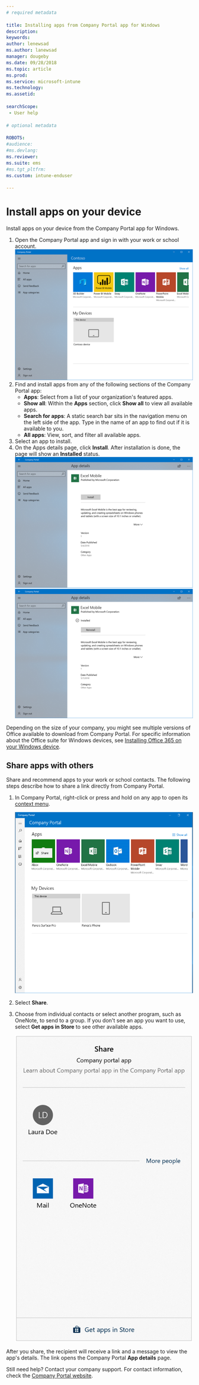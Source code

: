 ```yaml
---
# required metadata

title: Installing apps from Company Portal app for Windows
description:
keywords:
author: lenewsad
ms.author: lanewsad
manager: dougeby
ms.date: 09/28/2018
ms.topic: article
ms.prod:
ms.service: microsoft-intune
ms.technology:
ms.assetid:

searchScope:
 - User help

# optional metadata

ROBOTS:  
#audience:
#ms.devlang:
ms.reviewer: 
ms.suite: ems
#ms.tgt_pltfrm:
ms.custom: intune-enduser

---
```


# Install apps on your device
Install apps on your device from the Company Portal app for Windows.

1. Open the Company Portal app and sign in with your work or school account.
![The Company Portal app for Windows 10 home page.](./media/RS1_AppDetailsPage_Installed_03.png)
2. Find and install apps from any of the following sections of the Company Portal app:
    * **Apps**: Select from a list of your organization's featured apps. 
    * **Show all**: Within the **Apps** section, click **Show all** to view all available apps.
    * **Search for apps**: A static search bar sits in the navigation menu on the left side of the app. Type in the name of an app to find out if it is available to you.
    * **All apps**: View, sort, and filter all available apps.
3. Select an app to install.
4. On the Apps details page, click **Install**. After installation is done, the page will show an **Installed** status.
![The Company Portal app for Windows 10, app details page.](./media/RS1_AppDetailsPage_Installed_02.png)  
![The Company Portal app for Windows 10, app details page, Installed status showing.](./media/RS1_AppDetailsPage_Installed_01.png)    

 Depending on the size of your company, you might see multiple versions of Office available to download from Company Portal. For specific information about the Office suite for Windows devices, see [Installing Office 365 on your Windows device](./install-office-windows.md).

## Share apps with others
Share and recommend apps to your work or school contacts. The following steps describe how to share a link directly from Company Portal.

1. In Company Portal, right-click or press and hold on any app to open its [context menu](https://docs.microsoft.com/en-us/windows/uwp/design/controls-and-patterns/menus).  

    ![The Company Portal app for Windows 10, front page, showing a list of Apps and devices. The clickable "Share" context menu is visible on top of the example app's icon. ](./media/1808_ShareContext_CP_Windows.png)  

2. Select **Share**.
3. Choose from individual contacts or select another program, such as OneNote, to send to a group. If you don't see an app you want to use, select **Get apps in Store** to see other available apps.  

    ![An example screenshot of the Company Portal app for Windows 10, Share pop-up page. Page says "Learn about <example app name> in the Company Portal app." It shows one contact and 2 apps to choose from to send the link, and a "Get apps in Store" link. ](./media/1808_ShareApps_CP_Windows.png) 

After you share, the recipient will receive a link and a message to view the app's details. The link opens the Company Portal **App details** page. 

Still need help? Contact your company support. For contact information, check the [Company Portal website](https://go.microsoft.com/fwlink/?linkid=2010980).
